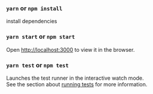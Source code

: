 ### `yarn` or `npm install`

install dependencies

### `yarn start` or `npm start`

Open [http://localhost:3000](http://localhost:3000) to view it in the browser.

### `yarn test` or `npm test`

Launches the test runner in the interactive watch mode.<br />
See the section about [running tests](https://facebook.github.io/create-react-app/docs/running-tests) for more information.
